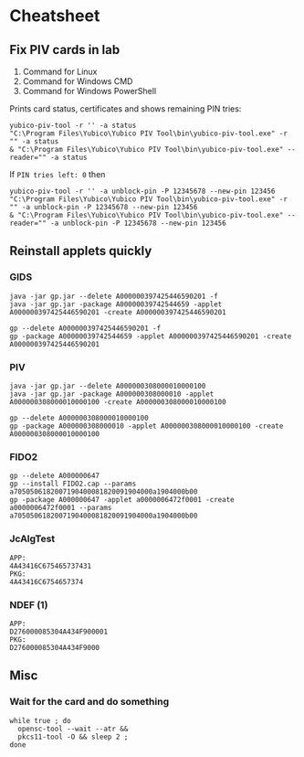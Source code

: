 # Cheatsheet
## Fix PIV cards in lab
1. Command for Linux
2. Command for Windows CMD
3. Command for Windows PowerShell
   
Prints card status, certificates and shows remaining PIN tries:
```
yubico-piv-tool -r '' -a status
"C:\Program Files\Yubico\Yubico PIV Tool\bin\yubico-piv-tool.exe" -r "" -a status
& "C:\Program Files\Yubico\Yubico PIV Tool\bin\yubico-piv-tool.exe" --reader="" -a status
```
If `PIN tries left: 0` then
```
yubico-piv-tool -r '' -a unblock-pin -P 12345678 --new-pin 123456
"C:\Program Files\Yubico\Yubico PIV Tool\bin\yubico-piv-tool.exe" -r "" -a unblock-pin -P 12345678 --new-pin 123456
& "C:\Program Files\Yubico\Yubico PIV Tool\bin\yubico-piv-tool.exe" --reader="" -a unblock-pin -P 12345678 --new-pin 123456
```

## Reinstall applets quickly
### GIDS
```
java -jar gp.jar --delete A000000397425446590201 -f
java -jar gp.jar -package A00000039742544659 -applet A000000397425446590201 -create A000000397425446590201
```

```
gp --delete A000000397425446590201 -f
gp -package A00000039742544659 -applet A000000397425446590201 -create A000000397425446590201
```
### PIV
```
java -jar gp.jar --delete A000000308000010000100
java -jar gp.jar -package A000000308000010 -applet A000000308000010000100 -create A000000308000010000100
```

```
gp --delete A000000308000010000100
gp -package A000000308000010 -applet A000000308000010000100 -create A000000308000010000100
```
### FIDO2
```
gp --delete A000000647
gp --install FIDO2.cap --params a7050506182007190400081820091904000a1904000b00
gp -package A000000647 -applet a0000006472f0001 -create a0000006472f0001 --params a7050506182007190400081820091904000a1904000b00
```
### JcAlgTest
```
APP:
4A43416C675465737431
PKG:
4A43416C6754657374
```
### NDEF (1)
```
APP:
D276000085304A434F900001
PKG:
D276000085304A434F9000
```
## Misc

### Wait for the card and do something
```
while true ; do
  opensc-tool --wait --atr &&
  pkcs11-tool -O && sleep 2 ;
done
```
